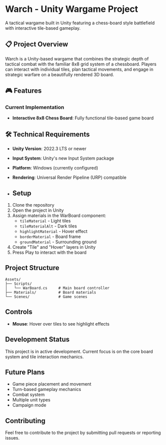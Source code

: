 # Warch - Unity Wargame Project

A tactical wargame built in Unity featuring a chess-board style battlefield with interactive tile-based gameplay.

## 📋 Project Overview

Warch is a Unity-based wargame that combines the strategic depth of tactical combat with the familiar 8x8 grid system of a chessboard. Players can interact with individual tiles, plan tactical movements, and engage in strategic warfare on a beautifully rendered 3D board.

## 🎮 Features

### Current Implementation
- **Interactive 8x8 Chess Board**: Fully functional tile-based game board

## 🛠️ Technical Requirements

- **Unity Version**: 2022.3 LTS or newer
- **Input System**: Unity's new Input System package
- **Platform**: Windows (currently configured)
- **Rendering**: Universal Render Pipeline (URP) compatible

- ## Setup

1. Clone the repository
2. Open the project in Unity
3. Assign materials in the WarBoard component:
   - `tileMaterial` - Light tiles
   - `tileMaterialAlt` - Dark tiles  
   - `highlightMaterial` - Hover effect
   - `borderMaterial` - Board frame
   - `groundMaterial` - Surrounding ground
4. Create "Tile" and "Hover" layers in Unity
5. Press Play to interact with the board

## Project Structure

```
Assets/
├── Scripts/
│   └── WarBoard.cs     # Main board controller
├── Materials/          # Board materials
└── Scenes/             # Game scenes
```

## Controls

- **Mouse**: Hover over tiles to see highlight effects

## Development Status

This project is in active development. Current focus is on the core board system and tile interaction mechanics.

## Future Plans

- Game piece placement and movement
- Turn-based gameplay mechanics
- Combat system
- Multiple unit types
- Campaign mode

## Contributing

Feel free to contribute to the project by submitting pull requests or reporting issues.
